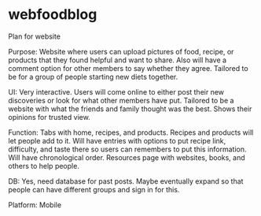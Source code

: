 # webfoodblog

Plan for website

Purpose: Website where users can upload pictures of food, recipe, or products that they found helpful and want to share. Also will have a comment option for other members to say whether they agree.
Tailored to be for a group of people starting new diets together. 

UI:
Very interactive. Users will come online to either post their new discoveries or look for what other members have put.
Tailored to be a website with what the friends and family thought was the best. Shows their opinions for trusted view. 

Function: 
Tabs with home, recipes, and products. Recipes and products will let people add to it. Will have entries with options to put recipe link, difficulty, and taste there so users can remembers to put this information. 
Will have chronological order.
Resources page with websites, books, and others to help people. 


DB: 
Yes, need database for past posts.
Maybe eventually expand so that people can have different groups and sign in for this.

Platform:
Mobile
